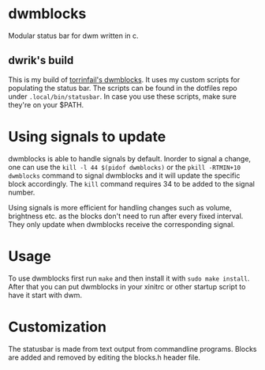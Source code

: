 # dwmblocks

Modular status bar for dwm written in c.

## dwrik's build

This is my build of [torrinfail's dwmblocks](https://github.com/torrinfail/dwmblocks). It uses my custom scripts for populating the status bar. The scripts can be found in the dotfiles repo under `.local/bin/statusbar`. In case you use these scripts, make sure they're on your $PATH.

# Using signals to update

dwmblocks is able to handle signals by default. Inorder to signal a change, one can use the `kill -l 44 $(pidof dwmblocks)` or the `pkill -RTMIN+10 dwmblocks` command to signal dwmblocks and it will update the specific block accordingly. The `kill` command requires 34 to be added to the signal number.

Using signals is more efficient for handling changes such as volume, brightness etc. as the blocks don't need to run after every fixed interval. They only update when dwmblocks receive the corresponding signal.

# Usage

To use dwmblocks first run `make` and then install it with `sudo make install`.
After that you can put dwmblocks in your xinitrc or other startup script to have it start with dwm.

# Customization

The statusbar is made from text output from commandline programs. Blocks are added and removed by editing the blocks.h header file.
